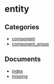 # entity

## Categories
- [component](./component/README.md)
- [component_group](./component_group/README.md)

## Documents
- [index](index.md)
- [missing](missing.md)